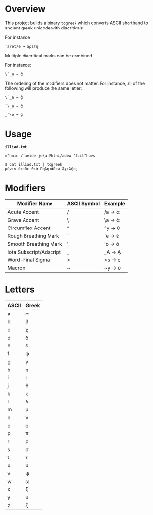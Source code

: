 # Overview
This project builds a binary `togreek` which converts ASCII shorthand to ancient greek unicode with diacriticals

For instance

```
'aret/e → ἀρετή
```

Multiple diacritical marks can be combined.

For instance:
```
\`_a → ᾃ
```

The ordering of the modifiers does not matter. For instance, all of the following will produce the same letter:
```
\`_a → ᾃ

`\_a → ᾃ

_`\a → ᾃ
```

# Usage

**`illiad.txt`**
```
m^hnin /'aeide je\a Phlhi/adew 'Acil^ho>s
```
```
$ cat illiad.txt | togreek
μῆνιν ἄειδε θεὰ Πηληιάδεω Ἀχιλῆος
```

# Modifiers

| Modifier Name           | ASCII Symbol | Example      |
|-------------------------|--------------|--------------|
| Acute Accent            | /            | /a &rarr; ά  |
| Grave Accent            | \\           | \\a &rarr; ὰ |
| Circumflex Accent       | ^            | ^y &rarr; ῦ  |
| Rough Breathing Mark    | `            | `e &rarr; ἑ  |
| Smooth Breathing Mark   | '            | 'o &rarr; ὀ  |
| Iota Subscript/Adscript | \_           | \_A &rarr; ᾼ |
| Word-Final Sigma        | >            | >s &rarr; ς  |
| Macron                  | ~            | ~y &rarr; ῡ  |

# Letters
| ASCII | Greek |
|-------|-------|
| a     | α     | 
| b     | β     |
| c     | χ     |
| d     | δ     |
| e     | ε     |
| f     | φ     |
| g     | γ     |
| h     | η     |
| i     | ι     |
| j     | θ     |
| k     | κ     |
| l     | λ     |
| m     | μ     |
| n     | ν     |
| o     | ο     |
| p     | π     |
| r     | ρ     |
| s     | σ     |
| t     | τ     |
| u     | u     |
| v     | ψ     |
| w     | ω     |
| x     | ξ     |
| y     | υ     |
| z     | ζ     |
